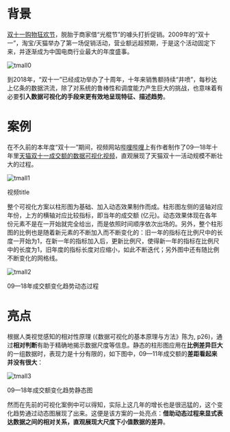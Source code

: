 # 背景

[双十一购物狂欢节](https://baike.baidu.com/item/%E5%8F%8C%E5%8D%81%E4%B8%80%E8%B4%AD%E7%89%A9%E7%8B%82%E6%AC%A2%E8%8A%82/6811698?fromtitle=%E5%8F%8C%E5%8D%81%E4%B8%80&fromid=8098742)，脱胎于商家借“光棍节”的噱头打折促销。2009年的“双十一”，淘宝/天猫举办了第一场促销活动，营业额远超预期，于是这个活动固定下来，并逐渐成为中国电商行业最大的年度盛事。

![tmall0](https://xinarkh.github.io/pic/tmall0.png)

到2018年，“双十一”已经成功举办了十周年，十年来销售额持续“井喷”，每秒达上亿条的数据洪流，除了对系统的鲁棒性和调度能力产生巨大的挑战，也意味着有必要**引入数据可视化的手段来更有效地呈现特征、描述趋势**。

# 案例

在不久前的本年度“双十一”期间，视频网站[哔哩哔哩](https://www.bilibili.com/)上有作者制作了09—18年十年里[天猫双十一成交额的数据可视化视频](https://www.bilibili.com/video/av35685582/)，直观展现了天猫双十一活动规模不断壮大的过程。

![tmall1](https://xinarkh.github.io/pic/tmall1.gif)

视频title

整个可视化方案以柱形图为基础、加入动态效果制作而成。柱形图左侧的竖轴对应年份，上方的横轴对应比较指标，即当年的成交额 (亿元)。动态效果体现在各年份元素不是在一开始就完全给出，而是依照时间顺序依次出场的。另外，整个柱形图的比例也是随着新元素的不断加入而不断变化的：旧一年的指标在比例尺中的长度一开始为1，在新一年的指标加入后，更新比例尺，使得新一年的指标在比例尺中的长度为1，旧年度的指标长度对应缩小，如此不断迭代；另外图中还有随比例不断变化的网格线。

![tmall2](https://xinarkh.github.io/pic/tmall2.gif)

09—18年成交额变化趋势动态过程

# 亮点

根据人类视觉感知的相对性原理 (《数据可视化的基本原理与方法》陈为, p26)，通过**相对判断**有助于精确地揭示数据尺度等信息。静态的柱形图应用在**比例差异巨大**的一组数据时，表现力是十分有限的，如下图中，09—11年成交额的**差距看起来并没有很大**：

![tmall3](https://xinarkh.github.io/pic/tmall3.png)

09—18年成交额变化趋势静态图

然而在先前的可视化案例中可以得知，实际上这几年的增长也是很迅猛的，这个变化趋势通过动态图展现了出来。这便是该方案的一处亮点：**借助动态过程来显式表达数据之间的相对关系，直观展现大尺度下小值数据的差异**。



